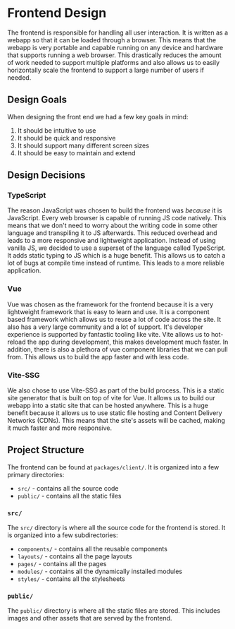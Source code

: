 # Frontend Design
The frontend is responsible for handling all user interaction. It is written as a webapp so that it can be loaded through a browser. This means that the webapp is very portable and capable running on any device and hardware that supports running a web browser. This drastically reduces the amount of work needed to support multiple platforms and also allows us to easily horizontally scale the frontend to support a large number of users if needed.

## Design Goals
When designing the front end we had a few key goals in mind:
1. It should be intuitive to use
2. It should be quick and responsive
3. It should support many different screen sizes
4. It should be easy to maintain and extend

## Design Decisions
### TypeScript
The reason JavaScript was chosen to build the frontend was *because* it is JavaScript. Every web browser is capable of running JS code natively. This means that we don't need to worry about the writing code in some other language and transpiling it to JS afterwards. This reduced overhead and leads to a more responsive and lightweight application. Instead of using vanilla JS, we decided to use a superset of the language called TypeScript. It adds static typing to JS which is a huge benefit. This allows us to catch a lot of bugs at compile time instead of runtime. This leads to a more reliable application.

### Vue
Vue was chosen as the framework for the frontend because it is a very lightweight framework that is easy to learn and use. It is a component based framework which allows us to reuse a lot of code across the site. It also has a very large community and a lot of support. It's developer experience is supported by fantastic tooling like vite. Vite allows us to hot-reload the app during development, this makes development much faster. In addition, there is also a plethora of vue component libraries that we can pull from. This allows us to build the app faster and with less code.

### Vite-SSG
We also chose to use Vite-SSG as part of the build process. This is a static site generator that is built on top of vite for Vue. It allows us to build our webapp into a static site that can be hosted anywhere. This is a huge benefit because it allows us to use static file hosting and Content Delivery Networks (CDNs). This means that the site's assets will be cached, making it much faster and more responsive.

## Project Structure
The frontend can be found at `packages/client/`. It is organized into a few primary directories:
- `src/` - contains all the source code
- `public/` - contains all the static files

### `src/`
The `src/` directory is where all the source code for the frontend is stored. It is organized into a few subdirectories:
- `components/` - contains all the reusable components
- `layouts/` - contains all the page layouts
- `pages/` - contains all the pages
- `modules/` - contains all the dynamically installed modules
- `styles/` - contains all the stylesheets

### `public/`
The `public/` directory is where all the static files are stored. This includes images and other assets that are served by the frontend.
